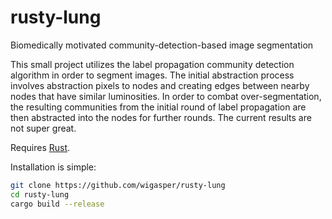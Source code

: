 # rusty-lung
Biomedically motivated community-detection-based image segmentation

This small project utilizes the label propagation community detection algorithm in order 
to segment images. The initial abstraction process involves abstraction pixels to nodes and 
creating edges between nearby nodes that have similar luminosities. 
In order to combat over-segmentation, the resulting communities from the initial round of 
label propagation are then abstracted into the nodes for further rounds. The current results 
are not super great.

Requires [Rust](https://www.rust-lang.org/tools/install).

Installation is simple:

```bash 
git clone https://github.com/wigasper/rusty-lung
cd rusty-lung
cargo build --release
```
